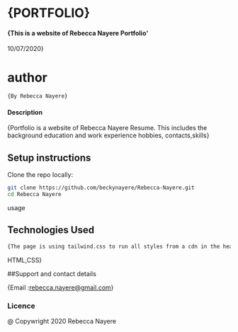 # {PORTFOLIO}

#### {This is a website of Rebecca Nayere Portfolio'
10/07/2020}


# author
```sh
{By Rebecca Nayere}

```
#### Description
{Portfolio is a website of Rebecca Nayere Resume. This includes the background education and work experience hobbies, contacts,skills}

## Setup instructions

Clone the repo locally:

```sh
git clone https://github.com/beckynayere/Rebecca-Nayere.git
cd Rebecca Nayere
```
usage

## Technologies Used

```sh
{The page is using tailwind.css to run all styles from a cdn in the head tag
```
HTML,CSS}

##Support and contact details

{Email :rebecca.nayere@gmail.com}

### Licence

@ Copywright 2020 Rebecca Nayere


